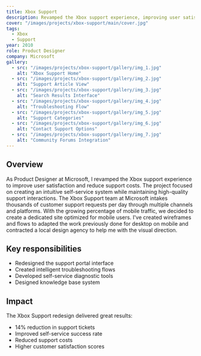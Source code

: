 ```yaml
---
title: Xbox Support
description: Revamped the Xbox support experience, improving user satisfaction and reducing support costs.
cover: "/images/projects/xbox-support/main/cover.jpg"
tags:
  - Xbox
  - Support
year: 2010
role: Product Designer
company: Microsoft
gallery:
  - src: "/images/projects/xbox-support/gallery/img_1.jpg"
    alt: "Xbox Support Home"
  - src: "/images/projects/xbox-support/gallery/img_2.jpg"
    alt: "Support Article View"
  - src: "/images/projects/xbox-support/gallery/img_3.jpg"
    alt: "Search Results Interface"
  - src: "/images/projects/xbox-support/gallery/img_4.jpg"
    alt: "Troubleshooting Flow"
  - src: "/images/projects/xbox-support/gallery/img_5.jpg"
    alt: "Support Categories"
  - src: "/images/projects/xbox-support/gallery/img_6.jpg"
    alt: "Contact Support Options"
  - src: "/images/projects/xbox-support/gallery/img_7.jpg"
    alt: "Community Forums Integration"
---
```


## Overview

As Product Designer at Microsoft, I revamped the Xbox support experience to improve user satisfaction and reduce support costs. The project focused on creating an intuitive self-service system while maintaining high-quality support interactions. The Xbox Support team at Microsoft intakes thousands of customer support requests per day through multiple channels and platforms. With the growing percentage of mobile traffic, we decided to create a dedicated site optimized for mobile users. I've created wireframes and flows to adapted the work previously done for desktop on mobile and contracted a local design agency to help me with the visual direction.

## Key responsibilities

- Redesigned the support portal interface
- Created intelligent troubleshooting flows
- Developed self-service diagnostic tools
- Designed knowledge base system

## Impact

The Xbox Support redesign delivered great results:
- 14% reduction in support tickets
- Improved self-service success rate
- Reduced support costs
- Higher customer satisfaction scores

